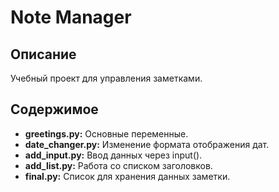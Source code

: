 # Note Manager
## Описание
Учебный проект для управления заметками.

## Содержимое
- **greetings.py:** Основные переменные.
- **date_changer.py:** Изменение формата отображения дат.
- **add_input.py:** Ввод данных через input().
- **add_list.py:** Работа со списком заголовков.
- **final.py:** Список для хранения данных заметки.
